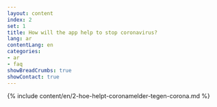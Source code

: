 ```yaml
---
layout: content
index: 2
set: 1
title: How will the app help to stop coronavirus?
lang: ar
contentLang: en
categories:
- ar
- faq
showBreadCrumbs: true
showContact: true
---
```


{% include content/en/2-hoe-helpt-coronamelder-tegen-corona.md %}
